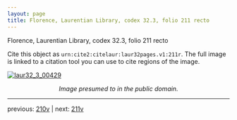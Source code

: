 ```yaml
---
layout: page
title: Florence, Laurentian Library, codex 32.3, folio 211 recto
---
```


Florence, Laurentian Library, codex 32.3, folio 211 recto

Cite this object as `urn:cite2:citelaur:laur32pages.v1:211r`.  The full image is linked to a citation tool you can use to cite regions of the image.

[![laur32_3_00429](http://www.homermultitext.org/iipsrv?IIIF=/project/homer/pyramidal/deepzoom/citelaur/laur32imgs/v1/laur32_3_00429.tif/full/800,/0/default.jpg)](http://www.homermultitext.org/ict2/?urn=urn:cite2:citelaur:laur32imgs.v1:laur32_3_00429) 

<p style="text-align: center; font-style: italic;">Image presumed to in the public domain.</p>

---

previous: [210v](../210v/) | next: [211v](../211v/)